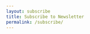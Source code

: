 ```yaml
---
layout: subscribe
title: Subscribe to Newsletter
permalink: /subscribe/
---
```

<!-- Read the Formbutton docs at formspree.io/formbutton/docs. See more examples at codepen.io/formspree -->
<script src="https://formspree.io/js/formbutton-v1.min.js" defer></script>
<script>
  /* paste this line in verbatim */
  window.formbutton=window.formbutton||function(){(formbutton.q=formbutton.q||[]).push(arguments)};
  /* customize formbutton below*/
  formbutton("create", {
    action: "https://formspree.io/f/xqkvandb",
    title: "How can we help?",
    fields: [
      {
        type: "email",
        label: "Email:",
        name: "email",
        required: true,
        placeholder: "your@email.com"
      },
      {
        type: "textarea",
        label: "Message:",
        name: "message",
        placeholder: "What's on your mind?",
      },
      { type: "submit" }
    ],
    styles: {
      title: {
        backgroundColor: "gray"
      },
      button: {
        backgroundColor: "gray"
      }
    }
  });
</script>